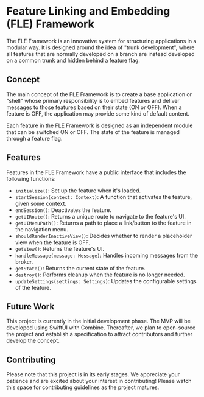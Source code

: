 # Feature Linking and Embedding (FLE) Framework

The FLE Framework is an innovative system for structuring applications in a modular way. It is designed around the idea of "trunk development", where all features that are normally developed on a branch are instead developed on a common trunk and hidden behind a feature flag.

## Concept

The main concept of the FLE Framework is to create a base application or "shell" whose primary responsibility is to embed features and deliver messages to those features based on their state (ON or OFF). When a feature is OFF, the application may provide some kind of default content.

Each feature in the FLE Framework is designed as an independent module that can be switched ON or OFF. The state of the feature is managed through a feature flag. 

## Features

Features in the FLE Framework have a public interface that includes the following functions:

- `initialize()`: Set up the feature when it's loaded.
- `startSession(context: Context)`: A function that activates the feature, given some context.
- `endSession()`: Deactivates the feature.
- `getUIRoute()`: Returns a unique route to navigate to the feature's UI.
- `getUIMenuPath()`: Returns a path to place a link/button to the feature in the navigation menu.
- `shouldRenderInactiveView()`: Decides whether to render a placeholder view when the feature is OFF.
- `getView()`: Returns the feature's UI.
- `handleMessage(message: Message)`: Handles incoming messages from the broker.
- `getState()`: Returns the current state of the feature.
- `destroy()`: Performs cleanup when the feature is no longer needed.
- `updateSettings(settings: Settings)`: Updates the configurable settings of the feature.

## Future Work

This project is currently in the initial development phase. The MVP will be developed using SwiftUI with Combine. Thereafter, we plan to open-source the project and establish a specification to attract contributors and further develop the concept.

## Contributing

Please note that this project is in its early stages. We appreciate your patience and are excited about your interest in contributing! Please watch this space for contributing guidelines as the project matures.

